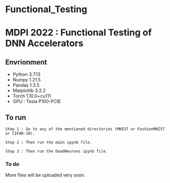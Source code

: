 # Functional_Testing
# MDPI 2022 : Functional Testing of DNN Accelerators

## Envrionment

* Python 3.7.13
* Numpy 1.21.5
* Pandas 1.3.5
* Matplotlib 3.2.2
* Torch 1.10.0+cu111
* GPU : Tesla P100-PCIE


## To run

```
Step 1 : Go to any of the mentioned directories (MNIST or FashionMNIST or CIFAR-10).
```

```
Step 2 : Then run the main ipynb file.
```

```
Step 3 : Then run the DeadNeurons ipynb file.
```



### To do
More files will be uploaded very soon.
